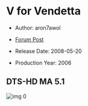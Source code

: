# V for Vendetta

* Author: aron7awol

* [Forum Post](https://www.avsforum.com/threads/bass-eq-for-filtered-movies.2995212/post-56975356)

* Release Date: 2008-05-20
* Production Year: 2006

## DTS-HD MA 5.1

![img 0](https://i.imgur.com/sanofSR.jpg)

